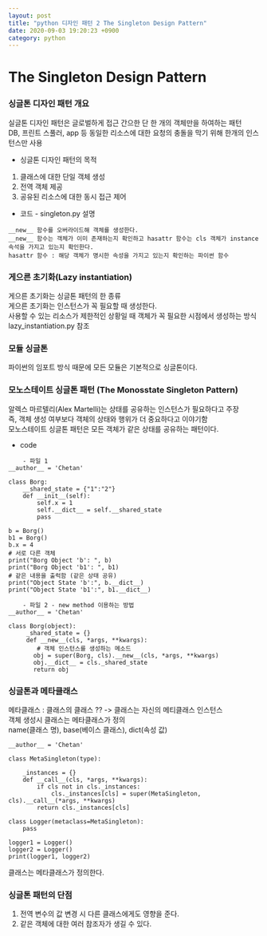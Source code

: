 ```yaml
---
layout: post
title: "python 디자인 패턴 2 The Singleton Design Pattern"
date: 2020-09-03 19:20:23 +0900
category: python
---
```



# The Singleton Design Pattern

### 싱글톤 디자인 패턴 개요 

실글톤 디자인 패턴은 글로벌하게 접근 간으한 단 한 개의 객체만을 하여하는 패턴<br>
DB, 프린트 스풀러, app 등 동일한 리소스에 대한 요청의 충돌을 막기 위해 한개의 인스턴스만 사용 <br>

- 싱글톤 디자인 패턴의 목적 <br>
1. 클래스에 대한 단일 객체 생성  <br>
2. 전역 객체 제공  <br>
3. 공유된 리소스에 대한 동시 접근 제어  <br>

- 코드 - singleton.py 설명 <br>

```
__new__ 함수를 오버라이드해 객체를 생성한다.
__new__ 함수는 객체가 이미 존재하는지 확인하고 hasattr 함수는 cls 객체가 instance속석을 가지고 있는지 확인한다.
hasattr 함수 : 해당 객체가 명시한 속성을 가지고 있는지 확인하는 파이썬 함수 
```

### 게으른 초기화(Lazy instantiation) <br>
게으른 초기화는 싱글톤 패턴의 한 종류 <br>
게으른 초기화는 인스턴스가 꼭 필요할 때 생성한다.  <br>
사용할 수 있는 리소스가 제한적인 상황일 때 객체가 꼭 필요한 시점에서 생성하는 방식 <br>
lazy_instantiation.py 참조 <br>

### 모듈 싱글톤

파이썬의 임포트 방식 때문에 모든 모듈은 기본적으로 싱글톤이다.  <br>

### 모노스테이트 싱글톤 패턴 (The Monosstate Singleton Pattern)
알렉스 마르텔리(Alex Martelli)는 상태를 공유하는 인스턴스가 필요하다고 주장  <br>
즉, 객체 생성 여부보다 객체의 상태와 행위가 더 중요하다고 이야기함 <br>
모노스테이트 싱글톤 패턴은 모든 객체가 같은 상태를 공유하는 패턴이다. <br>

- code
```
    - 파일 1
__author__ = 'Chetan'

class Borg:
    __shared_state = {"1":"2"}
    def __init__(self):
        self.x = 1
        self.__dict__ = self.__shared_state
        pass

b = Borg()
b1 = Borg()
b.x = 4
# 서로 다른 객체 
print("Borg Object 'b': ", b) 
print("Borg Object 'b1': ", b1)
# 같은 내용을 출럭함 (같은 상태 공유)
print("Object State 'b':", b.__dict__) 
print("Object State 'b1':", b1.__dict__)

    - 파일 2 - new method 이용하는 방법
__author__ = 'Chetan'

class Borg(object):
     _shared_state = {}
     def __new__(cls, *args, **kwargs):
        # 객체 인스턴스를 생성하는 메소드
       obj = super(Borg, cls).__new__(cls, *args, **kwargs)
       obj.__dict__ = cls._shared_state
       return obj
```

### 싱글톤과 메타클래스

메타클래스 : 클래스의 클래스 ?? -> 클래스는 자신의 메티클래스 인스턴스 <br>
객체 생성시 클래스는 메타클래스가 정의 <br>
name(클래스 명), base(베이스 클래스), dict(속성 값)
```
__author__ = 'Chetan'

class MetaSingleton(type):
    
    _instances = {}
    def __call__(cls, *args, **kwargs):
        if cls not in cls._instances:
            cls._instances[cls] = super(MetaSingleton, cls).__call__(*args, **kwargs)
        return cls._instances[cls]

class Logger(metaclass=MetaSingleton):
    pass

logger1 = Logger()
logger2 = Logger()
print(logger1, logger2)
```

클래스는 메타클래스가 정의한다. <br>

### 싱글톤 패턴의 단점 

1. 전역 변수의 값 변경 시 다른 클래스에게도 영향을 준다.
2. 같은 객체에 대한 여러 참조자가 생길 수 있다. 